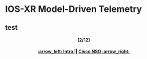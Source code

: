 # IOS-XR Model-Driven Telemetry

test
---
<h4 align="center">[2/12]</h4>
<h4 align="center"> <a href="../README.md"> :arrow_left: Intro </a> || <a href="/readme/2.md"> Cisco NSO :arrow_right: </a> </h4>

